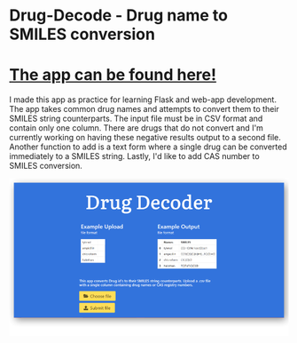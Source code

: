 # Drug-Decode - Drug name to SMILES conversion

# [The app can be found here!](http://www.drug-decode.appspot.com/)

I made this app as practice for learning Flask and web-app development. The app takes common drug names and attempts to convert them to their SMILES string counterparts. The input file must be in CSV format and contain only one column. There are drugs that do not convert and I'm currently working on having these negative results output to a second file. Another function to add is a text form where a single drug can be converted immediately to a SMILES string. Lastly, I'd like to add CAS number to SMILES conversion.

<img src="dd2.png">
